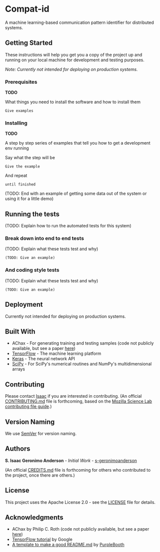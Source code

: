 # Compat-id

A machine learning-based communication pattern identifier for distributed systems.


## Getting Started

These instructions will help you get you a copy of the project up and running on your local machine for development and testing purposes.

*Note: Currently not intended for deploying on production systems.*

### Prerequisites

**TODO**

What things you need to install the software and how to install them

```
Give examples
```

### Installing

**TODO**

A step by step series of examples that tell you how to get a development env running

Say what the step will be

```
Give the example
```

And repeat

```
until finished
```

(TODO: End with an example of getting some data out of the system or using it for a little demo)


## Running the tests

(TODO: Explain how to run the automated tests for this system)

### Break down into end to end tests

(TODO: Explain what these tests test and why)

```
(TODO: Give an example)
```

### And coding style tests

(TODO: Explain what these tests test and why)

```
(TODO: Give an example)
```


## Deployment

Currently not intended for deploying on production systems.


## Built With

- AChax - For generating training and testing samples (code not publicly available, but see a paper [here](https://dyninst.github.io/scalable_tools_workshop/petascale2018/assets/slides/Roth-ScalableTools-20180709-small.pdf))
- [TensorFlow](https://www.tensorflow.org) - The machine learning platform
- [Keras](https://keras.io) - The neural network API
- [SciPy](https://www.scipy.org) - For SciPy's numerical routines and NumPy's multidimensional arrays


## Contributing

Please contact [Isaac](mailto:s-geronimoanderson@users.noreply.github.com) if you are interested in contributing. (An official [CONTRIBUTING.md](CONTRIBUTING.md) file is forthcoming, based on the [Mozilla Science Lab contributing file guide](https://mozillascience.github.io/working-open-workshop/contributing/).)


## Version Naming

We use [SemVer](http://semver.org/) for version naming.


## Authors

**S. Isaac Geronimo Anderson** - *Initial Work* - [s-geronimoanderson](https://github.com/s-geronimoanderson)

(An official [CREDITS.md](CREDITS.md) file is forthcoming for others who contributed to the project, once there are others.)


## License

This project uses the Apache License 2.0 - see the [LICENSE](LICENSE) file for details.


## Acknowledgments

- AChax by Philip C. Roth (code not publicly available, but see a paper [here](https://dyninst.github.io/scalable_tools_workshop/petascale2018/assets/slides/Roth-ScalableTools-20180709-small.pdf))
- [TensorFlow tutorial](https://www.tensorflow.org/tutorials/keras/basic_classification) by Google
- [A template to make a good README.md](https://gist.github.com/PurpleBooth/109311bb0361f32d87a2) by [PurpleBooth](https://github.com/PurpleBooth)
